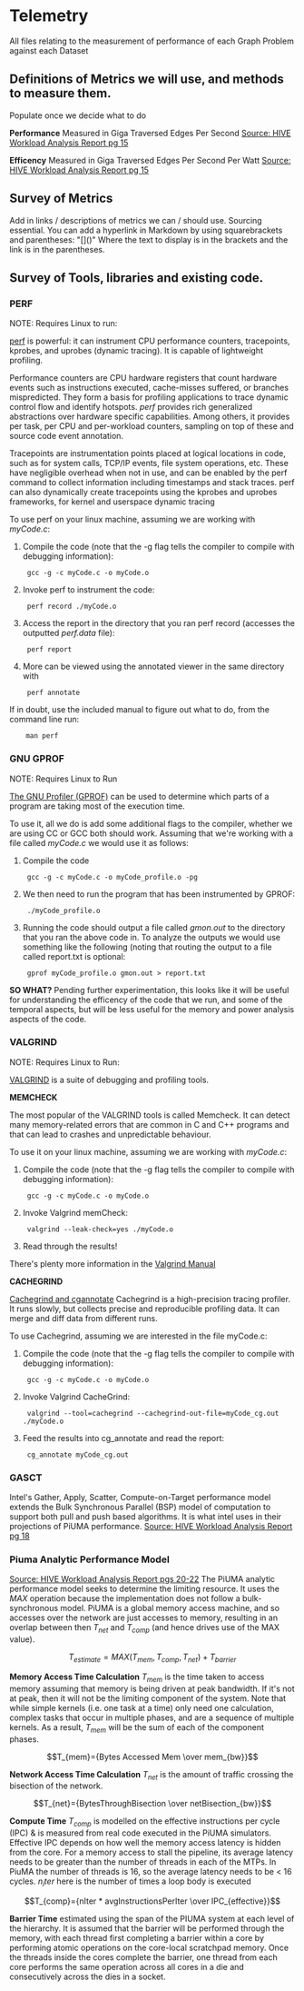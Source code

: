 # Telemetry

All files relating to the measurement of performance of each Graph Problem against each Dataset

## Definitions of Metrics we will use, and methods to measure them. 
Populate once we decide what to do

**Performance** Measured in Giga Traversed Edges Per Second [Source: HIVE Workload Analysis Report pg 15](https://drive.google.com/file/d/1qM5POYo0vB9p-QKb88oNzzED2a7cJdW_/view?usp=drive_link)

**Efficency** Measured in Giga Traversed Edges Per Second Per Watt [Source: HIVE Workload Analysis Report pg 15](https://drive.google.com/file/d/1qM5POYo0vB9p-QKb88oNzzED2a7cJdW_/view?usp=drive_link)

## Survey of Metrics
Add in links / descriptions of metrics we can / should use. Sourcing essential. You can add a hyperlink in Markdown by using squarebrackets and parentheses: "\[\]\(\)" Where the text to display is in the brackets and the link is in the parentheses. 

## Survey of Tools, libraries and existing code. 

### PERF
NOTE: Requires Linux to run:

[perf](https://perf.wiki.kernel.org/index.php/Main_Page) is powerful: it can instrument CPU performance counters, tracepoints, kprobes, and uprobes (dynamic tracing). It is capable of lightweight profiling. 

Performance counters are CPU hardware registers that count hardware events such as instructions executed, cache-misses suffered, or branches mispredicted. They form a basis for profiling applications to trace dynamic control flow and identify hotspots. *perf* provides rich generalized abstractions over hardware specific capabilities. Among others, it provides per task, per CPU and per-workload counters, sampling on top of these and source code event annotation.

Tracepoints are instrumentation points placed at logical locations in code, such as for system calls, TCP/IP events, file system operations, etc. These have negligible overhead when not in use, and can be enabled by the perf command to collect information including timestamps and stack traces. perf can also dynamically create tracepoints using the kprobes and uprobes frameworks, for kernel and userspace dynamic tracing

To use perf on your linux machine, assuming we are working with *myCode.c*:

1. Compile the code (note that the -g flag tells the compiler to compile with debugging information):

        gcc -g -c myCode.c -o myCode.o

2. Invoke perf to instrument the code:

        perf record ./myCode.o
    
3. Access the report in the directory that you ran perf record (accesses the outputted *perf.data* file):

        perf report

4. More can be viewed using the annotated viewer in the same directory with

        perf annotate
        
If in doubt, use the included manual to figure out what to do, from the command line run:

        man perf

### GNU GPROF
NOTE: Requires Linux to Run

[The GNU Profiler (GPROF)](http://web.archive.org/web/20141129061523/http://www.cs.utah.edu/dept/old/texinfo/as/gprof.html#SEC2) can be used to determine which parts of a program are taking most of the execution time.

To use it, all we do is add some additional flags to the compiler, whether we are using CC or GCC both should work. Assuming that we're working with a file called *myCode.c* we would use it as follows: 

1. Compile the code

        gcc -g -c myCode.c -o myCode_profile.o -pg
    
2. We then need to run the program that has been instrumented by GPROF: 


        ./myCode_profile.o

3. Running the code should output a file called *gmon.out* to the directory that you ran the above code in. To analyze the outputs we would use something like the following (noting that routing the output to a file called report.txt is optional: 

        gprof myCode_profile.o gmon.out > report.txt
    
**SO WHAT?** Pending further experimentation, this looks like it will be useful for understanding the efficency of the code that we run, and some of the temporal aspects, but will be less useful for the memory and power analysis aspects of the code. 
    
### VALGRIND
NOTE: Requires Linux to Run: 

[VALGRIND](https://valgrind.org/docs/manual/quick-start.html) is a suite of debugging and profiling tools. 

**MEMCHECK**

The most popular of the VALGRIND tools is called Memcheck. It can detect many memory-related errors that are common in C and C++ programs and that can lead to crashes and unpredictable behaviour.

To use it on your linux machine, assuming we are working with *myCode.c*:

1. Compile the code (note that the -g flag tells the compiler to compile with debugging information):

        gcc -g -c myCode.c -o myCode.o

2. Invoke Valgrind memCheck:

        valgrind --leak-check=yes ./myCode.o
    
3. Read through the results!

There's plenty more information in the [Valgrind Manual](https://valgrind.org/docs/manual/manual.html)

**CACHEGRIND**

[Cachegrind and cgannotate](https://valgrind.org/docs/manual/cg-manual.html) Cachegrind is a high-precision tracing profiler. It runs slowly, but collects precise and reproducible profiling data. It can merge and diff data from different runs.

To use Cachegrind, assuming we are interested in the file myCode.c:

1. Compile the code (note that the -g flag tells the compiler to compile with debugging information):

        gcc -g -c myCode.c -o myCode.o

2. Invoke Valgrind CacheGrind:

        valgrind --tool=cachegrind --cachegrind-out-file=myCode_cg.out ./myCode.o
    
3. Feed the results into cg_annotate and read the report:

        cg_annotate myCode_cg.out

### GASCT
Intel's Gather, Apply, Scatter,  Compute-on-Target performance model extends the Bulk Synchronous Parallel (BSP) model of computation to support both pull and push based algorithms. It is what intel uses in their projections of PiUMA performance. [Source: HIVE Workload Analysis Report pg 18](https://drive.google.com/file/d/1qM5POYo0vB9p-QKb88oNzzED2a7cJdW_/view?usp=drive_link)

### Piuma Analytic Performance Model
[Source: HIVE Workload Analysis Report pgs 20-22](https://drive.google.com/file/d/1qM5POYo0vB9p-QKb88oNzzED2a7cJdW_/view?usp=drive_link)
The PiUMA analytic performance model seeks to determine the limiting resource. It uses the $MAX$ operation because the implementation does not follow a bulk-synchronous model. PiUMA is a global memory access machine, and so accesses over the network are just accesses to memory, resulting in an overlap between then $T_{net}$ and $T_{comp}$ (and hence drives use of the MAX value). 

$$T_{estimate} = MAX(T_{mem},T_{comp},T_{net}) + T_{barrier}$$

**Memory Access Time Calculation**
$T_{mem}$ is the time taken to access memory assuming that memory is being driven at peak bandwidth. If it's not at peak, then it will not be the limiting component of the system. Note that while simple kernels (i.e. one task at a time) only need one calculation, complex tasks that occur in multiple phases, and are a sequence of multiple kernels. As a result, $T_{mem}$ will be the sum of each of the component phases.

$$T_{mem}={Bytes Accessed Mem \over mem_{bw}}$$

**Network Access Time Calculation**
$T_{net}$ is the amount of traffic crossing the bisection of the network.


$$T_{net}={BytesThroughBisection \over netBisection_{bw}}$$

**Compute Time**
$T_{comp}$ is modelled on the effective instructions per cycle (IPC) & is measured from real code executed in the PiUMA simulators. Effective IPC depends on how well the memory access latency is hidden from the core. For a memory access to stall the pipeline, its average latency needs to be greater than the number of threads in each of the MTPs. In PiuMA the number of threads is 16, so the average latency needs to be < 16 cycles. $n_iter$ here is the number of times a loop body is executed

$$T_{comp}={nIter * avgInstructionsPerIter \over IPC_{effective}}$$

**Barrier Time**
estimated using the span of the PIUMA system at each level of the hierarchy. It is assumed that the barrier will be performed through the memory, with each thread first completing a barrier within a core by performing atomic operations on the core-local scratchpad memory. Once the threads inside the cores complete the barrier, one thread from each core performs the same operation across all cores in a die and consecutively across the dies in a socket.



